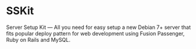 # SSKit
Server Setup Kit — All you need for easy setup a new Debian 7+ server that fits popular deploy pattern for web development using Fusion Passenger, Ruby on Rails and MySQL.
